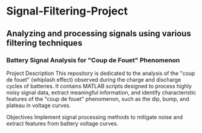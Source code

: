 # Signal-Filtering-Project
## Analyzing and processing signals using various filtering techniques

### Battery Signal Analysis for "Coup de Fouet" Phenomenon

Project Description
This repository is dedicated to the analysis of the "coup de fouet" (whiplash effect) observed during the charge and discharge cycles of batteries. It contains MATLAB scripts designed to process highly noisy signal data, extract meaningful information, and identify characteristic features of the "coup de fouet" phenomenon, such as the dip, bump, and plateau in voltage curves.

Objectives
Implement signal processing methods to mitigate noise and extract features from battery voltage curves.
